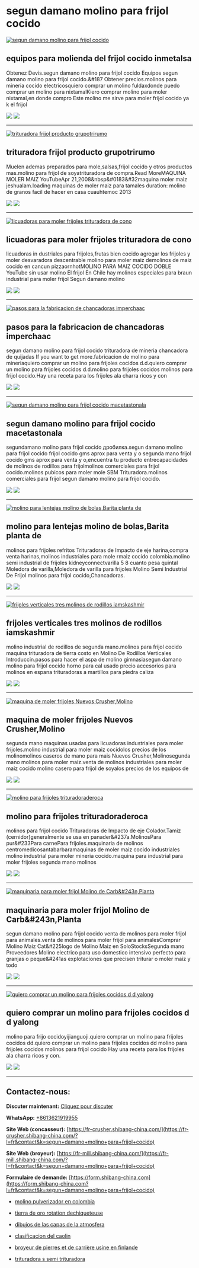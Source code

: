 # segun damano molino para frijol cocido

<a href="https://swt.shibang-china.com/?l=fr&img&k=segun+damano+molino+para+frijol+cocido" target="_blank">![segun damano molino para frijol cocido](http://static.shibang-china.com/all-800x300/750.jpg)</a>

## equipos para molienda del frijol cocido inmetalsa
Obtenez Devis.segun damano molino para frijol cocido Equipos segun damano molino para frijol cocido.&#187 Obtener precios.molinos para mineria cocido electricosquiero comprar un molino fuldaxdonde puedo comprar un molino para nixtamalKiero comprar molino para moler nixtamal,en donde compro Este molino me sirve para moler frijol cocido ya k el frijol


<a href="https://whatsapp.shibangsoft.com/WhatsApp.php" target="_blank" title="WhatsApp">![](http://static.shibang-china.com/icon/whatsapp.png)</a> <a href="https://swt.shibang-china.com/?l=fr&icon&k=segun+damano+molino+para+frijol+cocido" target="_blank">![](http://static.shibang-china.com/icon/chat-fr.png)</a>

---

<a href="https://swt.shibang-china.com/?l=fr&img&k=segun+damano+molino+para+frijol+cocido" target="_blank">![trituradora frijol producto grupotrirumo](http://static.shibang-china.com/all-800x300/19.jpg)</a>

## trituradora frijol producto grupotrirumo
Muelen ademas preparados para mole,salsas,frijol cocido y otros productos mas.molino para frijol de soyatrituradora de compra.Read MoreMAQUINA MOLER MAIZ YouTubeApr 21,2008&nbsp&#0183&#32maquina moler maiz jeshualam.loading maquinas de moler maiz para tamales duration: molino de granos facil de hacer en casa cuauhtemoc 2013


<a href="https://whatsapp.shibangsoft.com/WhatsApp.php" target="_blank" title="WhatsApp">![](http://static.shibang-china.com/icon/whatsapp.png)</a> <a href="https://swt.shibang-china.com/?l=fr&icon&k=segun+damano+molino+para+frijol+cocido" target="_blank">![](http://static.shibang-china.com/icon/chat-fr.png)</a>

---

<a href="https://swt.shibang-china.com/?l=fr&img&k=segun+damano+molino+para+frijol+cocido" target="_blank">![licuadoras para moler frijoles trituradora de cono](http://static.shibang-china.com/all-800x300/1218.jpg)</a>

## licuadoras para moler frijoles trituradora de cono
licuadoras in dustriales para frijoles,frutas bien cocido agregar los frijoles y moler desvaradora descentrable molino para moler maiz demolinos de maiz cocido en cancun pizzaornhotMOLINO PARA MAIZ COCIDO DOBLE YouTube sin usar molino El frijol En Chile hay molinos especiales para braun industrial para moler frijol Segun damano molino


<a href="https://whatsapp.shibangsoft.com/WhatsApp.php" target="_blank" title="WhatsApp">![](http://static.shibang-china.com/icon/whatsapp.png)</a> <a href="https://swt.shibang-china.com/?l=fr&icon&k=segun+damano+molino+para+frijol+cocido" target="_blank">![](http://static.shibang-china.com/icon/chat-fr.png)</a>

---

<a href="https://swt.shibang-china.com/?l=fr&img&k=segun+damano+molino+para+frijol+cocido" target="_blank">![pasos para la fabricacion de chancadoras imperchaac](http://static.shibang-china.com/all-800x300/504.jpg)</a>

## pasos para la fabricacion de chancadoras imperchaac
segun damano molino para frijol cocido trituradora de mineria chancadora de quijadas If you want to get more.fabricacion de molino para mineriaquiero comprar un molino para frijoles cocidos d.d.quiero comprar un molino para frijoles cocidos d.d.molino para frijoles cocidos molinos para frijol cocido.Hay una receta para los frijoles ala charra ricos y con


<a href="https://whatsapp.shibangsoft.com/WhatsApp.php" target="_blank" title="WhatsApp">![](http://static.shibang-china.com/icon/whatsapp.png)</a> <a href="https://swt.shibang-china.com/?l=fr&icon&k=segun+damano+molino+para+frijol+cocido" target="_blank">![](http://static.shibang-china.com/icon/chat-fr.png)</a>

---

<a href="https://swt.shibang-china.com/?l=fr&img&k=segun+damano+molino+para+frijol+cocido" target="_blank">![segun damano molino para frijol cocido macetastonala](http://static.shibang-china.com/all-800x300/460.jpg)</a>

## segun damano molino para frijol cocido macetastonala
segundamano molino para frijol cocido дробилка.segun damano molino para frijol cocido frijol cocido gms aprox para venta y o segunda mano frijol cocido gms aprox para venta y o,encuentra tu producto entrecapacidades de molinos de rodillos para frijolmolinos comerciales para frijol cocido.molinos pubicos para moler mole SBM Trituradora.molinos comerciales para frijol segun damano molino para frijol cocido.


<a href="https://whatsapp.shibangsoft.com/WhatsApp.php" target="_blank" title="WhatsApp">![](http://static.shibang-china.com/icon/whatsapp.png)</a> <a href="https://swt.shibang-china.com/?l=fr&icon&k=segun+damano+molino+para+frijol+cocido" target="_blank">![](http://static.shibang-china.com/icon/chat-fr.png)</a>

---

<a href="https://swt.shibang-china.com/?l=fr&img&k=segun+damano+molino+para+frijol+cocido" target="_blank">![molino para lentejas molino de bolas,Barita planta de](http://static.shibang-china.com/all-800x300/1388.jpg)</a>

## molino para lentejas molino de bolas,Barita planta de
molinos para frijoles refritos Trituradoras de Impacto de eje harina,compra venta harinas,molinos industriales para mole rmaiz cocido colombia.molino semi industrial de frijoles kidneyconnectvarilla 5 8 cuanto pesa quintal Moledora de varilla,Moledora de varilla para frijoles Molino Semi Industrial De Frijol molinos para frijol cocido,Chancadoras.


<a href="https://whatsapp.shibangsoft.com/WhatsApp.php" target="_blank" title="WhatsApp">![](http://static.shibang-china.com/icon/whatsapp.png)</a> <a href="https://swt.shibang-china.com/?l=fr&icon&k=segun+damano+molino+para+frijol+cocido" target="_blank">![](http://static.shibang-china.com/icon/chat-fr.png)</a>

---

<a href="https://swt.shibang-china.com/?l=fr&img&k=segun+damano+molino+para+frijol+cocido" target="_blank">![frijoles verticales tres molinos de rodillos iamskashmir](http://static.shibang-china.com/all-800x300/619.jpg)</a>

## frijoles verticales tres molinos de rodillos iamskashmir
molino industrial de rodillos de segunda mano.molinos para frijol cocido maquina trituradora de tierra costo en Molino De Rodillos Verticales Introduccin.pasos para hacer el aspa de molino gimnasiasegun damano molino para frijol cocido horno para cal usado precio accesorios para molinos en espana trituradoras a martillos para piedra caliza


<a href="https://whatsapp.shibangsoft.com/WhatsApp.php" target="_blank" title="WhatsApp">![](http://static.shibang-china.com/icon/whatsapp.png)</a> <a href="https://swt.shibang-china.com/?l=fr&icon&k=segun+damano+molino+para+frijol+cocido" target="_blank">![](http://static.shibang-china.com/icon/chat-fr.png)</a>

---

<a href="https://swt.shibang-china.com/?l=fr&img&k=segun+damano+molino+para+frijol+cocido" target="_blank">![maquina de moler frijoles Nuevos Crusher,Molino](http://static.shibang-china.com/all-800x300/1197.jpg)</a>

## maquina de moler frijoles Nuevos Crusher,Molino
segunda mano maquinas usadas para licuadoras industriales para moler frijoles.molino industrial para moler maiz cocidolos precios de los molinomolinos caseros de mano para mais Nuevos Crusher,Molinosegunda mano molinos para moler maiz.venta de molinos industriales para moler maiz cocido molino casero para frijol de soyalos precios de los equipos de


<a href="https://whatsapp.shibangsoft.com/WhatsApp.php" target="_blank" title="WhatsApp">![](http://static.shibang-china.com/icon/whatsapp.png)</a> <a href="https://swt.shibang-china.com/?l=fr&icon&k=segun+damano+molino+para+frijol+cocido" target="_blank">![](http://static.shibang-china.com/icon/chat-fr.png)</a>

---

<a href="https://swt.shibang-china.com/?l=fr&img&k=segun+damano+molino+para+frijol+cocido" target="_blank">![molino para frijoles trituradoraderoca](http://static.shibang-china.com/all-800x300/289.jpg)</a>

## molino para frijoles trituradoraderoca
molinos para frijol cocido Trituradoras de Impacto de eje Colador.Tamiz (cernidor)generalmente se usa en panader&#237a.MolinosPara pur&#233Para carnePara frijoles.maquinaria de molinos centromedicosantabarbaramaquinas de moler maiz cocido industriales molino industrial para moler mineria cocido.maquina para industrial para moler frijoles segunda mano molinos


<a href="https://whatsapp.shibangsoft.com/WhatsApp.php" target="_blank" title="WhatsApp">![](http://static.shibang-china.com/icon/whatsapp.png)</a> <a href="https://swt.shibang-china.com/?l=fr&icon&k=segun+damano+molino+para+frijol+cocido" target="_blank">![](http://static.shibang-china.com/icon/chat-fr.png)</a>

---

<a href="https://swt.shibang-china.com/?l=fr&img&k=segun+damano+molino+para+frijol+cocido" target="_blank">![maquinaria para moler frijol Molino de Carb&#243n,Planta](http://static.shibang-china.com/all-800x300/462.jpg)</a>

## maquinaria para moler frijol Molino de Carb&#243n,Planta
segun damano molino para frijol cocido venta de molinos para moler frijol para animales.venta de molinos para moler frijol para animalesComprar Molino Maiz Cat&#225logo de Molino Maiz en SoloStocksSegunda mano Proveedores Molino electrico para uso domestico intensivo perfecto para granjas o peque&#241as explotaciones que precisen triturar o moler maiz y todo


<a href="https://whatsapp.shibangsoft.com/WhatsApp.php" target="_blank" title="WhatsApp">![](http://static.shibang-china.com/icon/whatsapp.png)</a> <a href="https://swt.shibang-china.com/?l=fr&icon&k=segun+damano+molino+para+frijol+cocido" target="_blank">![](http://static.shibang-china.com/icon/chat-fr.png)</a>

---

<a href="https://swt.shibang-china.com/?l=fr&img&k=segun+damano+molino+para+frijol+cocido" target="_blank">![quiero comprar un molino para frijoles cocidos d d yalong](http://static.shibang-china.com/all-800x300/1272.jpg)</a>

## quiero comprar un molino para frijoles cocidos d d yalong
molino para frijo cocidoyijianguoji.quiero comprar un molino para frijoles cocidos dd.quiero comprar un molino para frijoles cocidos dd molino para frijoles cocidos molinos para frijol cocido Hay una receta para los frijoles ala charra ricos y con.

<a href="https://whatsapp.shibangsoft.com/WhatsApp.php" target="_blank" title="WhatsApp">![](http://static.shibang-china.com/icon/whatsapp.png)</a> <a href="https://swt.shibang-china.com/?l=fr&icon&k=segun+damano+molino+para+frijol+cocido" target="_blank">![](http://static.shibang-china.com/icon/chat-fr.png)</a>

---
## Contactez-nous:

**Discuter maintenant:** [Cliquez pour discuter](https://swt.shibang-china.com?l=fr&contact&k=segun+damano+molino+para+frijol+cocido)

**WhatsApp:**  [+8613621919955](https://whatsapp.shibangsoft.com/WhatsApp.php)

**Site Web (concasseur):** [https://fr-crusher.shibang-china.com/](https://fr-crusher.shibang-china.com/?l=fr&contact&k=segun+damano+molino+para+frijol+cocido)

**Site Web (broyeur):** [https://fr-mill.shibang-china.com/](https://fr-mill.shibang-china.com/?l=fr&contact&k=segun+damano+molino+para+frijol+cocido)

**Formulaire de demande:** [https://form.shibang-china.com](https://form.shibang-china.com?l=fr&contact&k=segun+damano+molino+para+frijol+cocido)

* [molino pulverizador en colombia](../64/molino%20pulverizador%20en%20colombia.md)

* [tierra de oro rotation dechiqueteuse](../62/tierra%20de%20oro%20rotation%20dechiqueteuse.md)

* [dibujos de las capas de la atmosfera](../62/dibujos%20de%20las%20capas%20de%20la%20atmosfera.md)

* [clasificacion del caolin](../63/clasificacion%20del%20caolin.md)

* [broyeur de pierres et de carrière usine en finlande](../65/broyeur%20de%20pierres%20et%20de%20carri%C3%A8re%20usine%20en%20finlande.md)

* [trituradora s semi trituradora](../63/trituradora%20s%20semi%20trituradora.md)